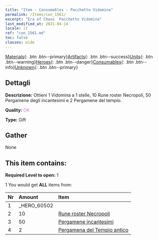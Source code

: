 ```yaml
---
title: "Item - Consumables - Pacchetto Vidomina"
permalink: /Items/con_1561/
excerpt: "Era of Chaos  Pacchetto Vidomina"
last_modified_at: 2021-04-14
locale: it
ref: "con_1561.md"
toc: false
classes: wide
---
```

 [Materials](/it/Items/){: .btn .btn--primary}[Artifacts](/it/Items/Artifacts/){: .btn .btn--success}[Units](/it/Items/Units/){: .btn .btn--warning}[Heroes](/it/Items/Heroes/){: .btn .btn--danger}[Consumables](/it/Items/Consumables/){: .btn .btn--info}[Unknown](/it/Items/Unknown/){: .btn .btn--primary}

## Dettagli
 **Descrizione:** Ottieni 1 Vidomina a 1 stelle, 10 Rune roster Necropoli, 50 Pergamene degli incantesimi e 2 Pergamene del tempio.

 **Quality:** <span style="color: #DA70D6">OK</span>

 **Type:** Gift

## Gather

  None

## This item contains:

 **Required Level to open:** 1

 1 You would get **ALL** items  from:

  | Nr | Amount |     Item    |
  |:---|:-------|:------------|
  | 1 | _HERO_60502 | 
  | 2 | 10 | [Rune roster Necropoli](/it/Items/con_755/) | 
  | 3 | 50 | [Pergamene incantesimi](/it/Items/con_694/) | 
  | 4 | 2 | [Pergamena del Tempio antico](/it/Items/con_697/) | 
